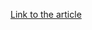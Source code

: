 [Link to the article](https://cybersecuritynews.com/lockbit-operators-using-stealthy-dll-sideloading-technique/)
